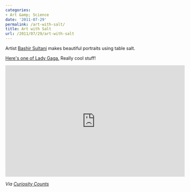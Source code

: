 ```yaml
---
categories:
- Art &amp; Science
date: '2011-07-29'
permalink: /art-with-salt/
title: Art with Salt
url: /2011/07/29/art-with-salt
---
```


Artist <a href="https://www.youtube.com/user/bashirsultani">Bashir Sultani</a> makes beautiful portraits using table salt.

<a href="https://www.youtube.com/watch?v=Ao1YjkA07Gc">Here's one of Lady Gaga.</a> Really cool stuff!

<iframe class="alignc" width="560" height="349" src="https://www.youtube.com/embed/Ao1YjkA07Gc" frameborder="0" allowfullscreen></iframe>

<em>Via <a href="http://curiositycounts.com/post/7423971268/a-portrait-of-bob-marley-in-salt-amazing-work-by">Curiosity Counts</a></em>
